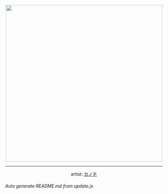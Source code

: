 
<p align="center">
  <img width="500" src="https://nekos.best/api/v2/neko/0449.png">
  <hr/>
  <center>
    artist: <a href="https://www.pixiv.net/en/artworks/89580619">カノチ</a>
  </center>
</p>


###### Auto generate README.md from update.js

